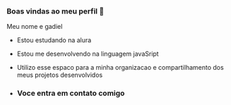 ### Boas vindas ao meu perfil 👋

Meu nome e gadiel

- Estou estudando na alura
- Estou me desenvolvendo na linguagem javaSript
- Utilizo esse espaco para a minha organizacao e compartilhamento dos meus projetos desenvolvidos

- ### Voce entra em contato comigo 
